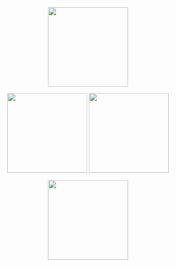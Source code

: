 
<p align="center">
  <a href="https://github.com/aphisitworachorch">
    <img height="180em" src="https://spotify-github-profile.vercel.app/api/view?uid=kg8nw2j0fwwgjvdxrjifa9zt8&cover_image=true&theme=default"
    <img height="180em" src="https://github-readme-stats.vercel.app/api/?username=aphisitworachorch&count_private=true&show_icons=true&theme=dracula"/>
  </a>
</p>
<p align="center">
   <img height="180em" src="https://github-readme-streak-stats.herokuapp.com/?user=aphisitworachorch&theme=dracula" />
   <img height="180em" src="https://github-readme-stats.vercel.app/api/top-langs/?username=aphisitworachorch&layout=compact&langs_count=8&theme=dracula"/>
</p>
<p align="center">
  <img height="180em" src="https://github-readme-stats.vercel.app/api/wakatime?username=aphisitworachorch&theme=dracula"/>
  </p>
